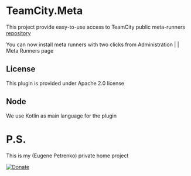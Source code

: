 TeamCity.Meta
=============

This project provide easy-to-use access to TeamCity 
public meta-runners [repository](https://github.com/JetBrains/meta-runner-power-pack)

You can now install meta runners with two clicks from 
Administration | <Project> | Meta Runners page

License
-------

This plugin is provided under Apache 2.0 license


Node
----

We use Kotlin as main language for the plugin

P.S.
====
This is my (Eugene Petrenko) private home project

[![Donate](https://www.paypalobjects.com/en_US/i/btn/btn_donate_LG.gif)](https://www.paypal.com/cgi-bin/webscr?cmd=_s-xclick&hosted_button_id=AJRXZ9X6ZKXPJ)


